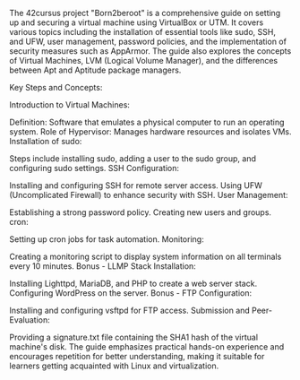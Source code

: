 The 42cursus project "Born2beroot" is a comprehensive guide on setting up and securing a virtual machine using VirtualBox or UTM. It covers various topics including the installation of essential tools like sudo, SSH, and UFW, user management, password policies, and the implementation of security measures such as AppArmor. The guide also explores the concepts of Virtual Machines, LVM (Logical Volume Manager), and the differences between Apt and Aptitude package managers.

Key Steps and Concepts:

Introduction to Virtual Machines:

Definition: Software that emulates a physical computer to run an operating system.
Role of Hypervisor: Manages hardware resources and isolates VMs.
Installation of sudo:

Steps include installing sudo, adding a user to the sudo group, and configuring sudo settings.
SSH Configuration:

Installing and configuring SSH for remote server access.
Using UFW (Uncomplicated Firewall) to enhance security with SSH.
User Management:

Establishing a strong password policy.
Creating new users and groups.
cron:

Setting up cron jobs for task automation.
Monitoring:

Creating a monitoring script to display system information on all terminals every 10 minutes.
Bonus - LLMP Stack Installation:

Installing Lighttpd, MariaDB, and PHP to create a web server stack.
Configuring WordPress on the server.
Bonus - FTP Configuration:

Installing and configuring vsftpd for FTP access.
Submission and Peer-Evaluation:

Providing a signature.txt file containing the SHA1 hash of the virtual machine's disk.
The guide emphasizes practical hands-on experience and encourages repetition for better understanding, making it suitable for learners getting acquainted with Linux and virtualization.
